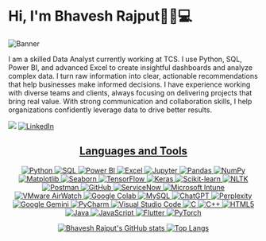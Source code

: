 # Hi, I'm Bhavesh Rajput👋🏻💻

![Banner](https://github.com/bhaveshrajput99/bhaveshrajput99/blob/main/Display%20Name%20Banner.gif)

<p>
  I am a skilled Data Analyst currently working at TCS. I use Python, SQL, Power BI, and advanced Excel to create insightful dashboards and analyze complex data. I turn raw information into clear, actionable recommendations that help businesses make informed decisions.
  I have experience working with diverse teams and clients, always focusing on delivering projects that bring real value. With strong communication and collaboration skills, I help organizations confidently leverage data to drive better results.
</p>

![](https://komarev.com/ghpvc/?username=bhaveshrajput99&color=blue&style=for-the-badge) <a href="https://www.linkedin.com/in/bhavesh-rajput/"><img src="https://img.shields.io/badge/linkedin-%230077B5.svg?style=for-the-badge&logo=linkedin&logoColor=white" alt="LinkedIn"/>


<div align="center">

## Languages and Tools
<p>
  <img alt="Python" src="https://img.shields.io/badge/-Python-3776AB?style=flat-square&logo=python&logoColor=white" />
  <img alt="SQL" src="https://img.shields.io/badge/-SQL-4479A1?style=flat-square&logo=mysql&logoColor=white" />
  <img alt="Power BI" src="https://img.shields.io/badge/-Power%20BI-F2C811?style=flat-square&logo=power-bi&logoColor=black" />
  <img alt="Excel" src="https://img.shields.io/badge/-Excel-217346?style=flat-square&logo=microsoft-excel&logoColor=white" />
  <img alt="Jupyter" src="https://img.shields.io/badge/-Jupyter-F37626?style=flat-square&logo=jupyter&logoColor=white" />
  <img alt="Pandas" src="https://img.shields.io/badge/-Pandas-150458?style=flat-square&logo=pandas&logoColor=white" />
  <img alt="NumPy" src="https://img.shields.io/badge/-NumPy-013243?style=flat-square&logo=numpy&logoColor=white" />
  <img alt="Matplotlib" src="https://img.shields.io/badge/Matplotlib-%23ffffff.svg?style=flat-square&logo=Matplotlib&logoColor=black" />
  <img alt="Seaborn" src="https://img.shields.io/badge/-Seaborn-76B900?style=flat-square&logo=python&logoColor=white" />
  <img alt="TensorFlow" src="https://img.shields.io/badge/-TensorFlow-FF6F00?style=flat-square&logo=tensorflow&logoColor=white" />
  <img alt="Keras" src="https://img.shields.io/badge/-Keras-D00000?style=flat-square&logo=keras&logoColor=white" />
  <img alt="Scikit-learn" src="https://img.shields.io/badge/-Scikit%20Learn-F7931E?style=flat-square&logo=scikit-learn&logoColor=white" />
  <img alt="NLTK" src="https://img.shields.io/badge/-NLTK-007ACC?style=flat-square&logo=python&logoColor=white" />
  <img alt="Postman" src="https://img.shields.io/badge/-Postman-FF6C37?style=flat-square&logo=postman&logoColor=white" />
  <img alt="GitHub" src="https://img.shields.io/badge/-GitHub-181717?style=flat-square&logo=github&logoColor=white" />
  <img alt="ServiceNow" src="https://img.shields.io/badge/-ServiceNow-00C6AB?style=flat-square&logo=servicenow&logoColor=white" />
  <img alt="Microsoft Intune" src="https://img.shields.io/badge/-Microsoft%20Intune-0078D4?style=flat-square&logo=microsoft&logoColor=white" />
  <img alt="VMware AirWatch" src="https://img.shields.io/badge/-VMware%20AirWatch-607078?style=flat-square&logo=vmware&logoColor=white" />
  <img alt="Google Colab" src="https://img.shields.io/badge/-Google%20Colab-F9AB00?style=flat-square&logo=google-colab&logoColor=black" />
  <img alt="MySQL" src="https://img.shields.io/badge/-MySQL-4479A1?style=flat-square&logo=mysql&logoColor=white" />
  <img alt="ChatGPT" src="https://img.shields.io/badge/-ChatGPT-10a37f?style=flat-square&logo=openai&logoColor=white" />
  <img alt="Perplexity" src="https://img.shields.io/badge/-Perplexity-4B7BEC?style=flat-square&logo=perplexity&logoColor=white" />
  <img alt="Google Gemini" src="https://img.shields.io/badge/-Google%20Gemini-4285F4?style=flat-square&logo=google&logoColor=white" />
  <img alt="PyCharm" src="https://img.shields.io/badge/-PyCharm-000000?style=flat-square&logo=pycharm&logoColor=white" />
  <img alt="Visual Studio Code" src="https://img.shields.io/badge/-VS%20Code-007ACC?style=flat-square&logo=visual-studio-code&logoColor=white" />
  <img alt="C" src="https://img.shields.io/badge/-C-00599C?style=flat-square&logo=c&logoColor=white" />
  <img alt="C++" src="https://img.shields.io/badge/-C++-00599C?style=flat-square&logo=c%2B%2B&logoColor=white" />
  <img alt="HTML5" src="https://img.shields.io/badge/-HTML5-E34F26?style=flat-square&logo=html5&logoColor=white" />
  <img alt="Java" src="https://img.shields.io/badge/Java-ED8B00?style=flat-square&logo=openjdk&logoColor=white" />
  <img alt="JavaScript" src="https://img.shields.io/badge/-JavaScript-F7DF1E?style=flat-square&logo=javascript&logoColor=black" />
  <img alt="Flutter" src="https://img.shields.io/badge/-Flutter-02569B?style=flat-square&logo=flutter&logoColor=white" />
  <img alt="PyTorch" src="https://img.shields.io/badge/-PyTorch-EE4C2C?style=flat-square&logo=pytorch&logoColor=white" />
</p>

</div>

<div align="center">
  
![Bhavesh Rajput's GitHub stats](https://github-readme-stats.vercel.app/api?username=bhaveshrajput99&theme=transparent&hide_border=true&hide=issues,contribs&rank_icon=github) ![Top Langs](https://github-readme-stats.vercel.app/api/top-langs/?username=bhaveshrajput99&layout=compact&card_width=320&theme=transparent&hide_border=true&langs_count=4&hide=cython,Tcl)

</div>

